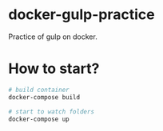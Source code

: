 # docker-gulp-practice
Practice of gulp on docker.



# How to start?

```bash
# build container
docker-compose build

# start to watch folders
docker-compose up
```

